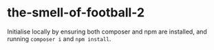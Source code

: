 # the-smell-of-football-2

Initialise locally by ensuring both composer and npm are installed, and running `composer i` and `npm install`. 
